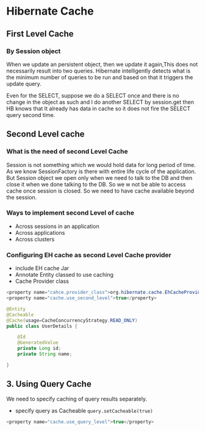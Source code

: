 # Hibernate Cache

## First Level Cache

### By Session object

When we update an persistent object, then we update it again,This does not necessarily 
result into two queries. Hibernate intelligently detects what is the minimum number
of queries to be run and based on that it triggers the update query.

Even for the SELECT, suppose we do a SELECT once and there is no change
in the object as such and I do another SELECT by session.get then HB knows that
It already has data in cache so it does not fire the SELECT query second time.

## Second Level cache

### What is the need of second Level Cache

Session is not something which we would hold data for long period of time.
As we know SessionFactory is there with entire life cycle of the application.
But Session object we open only when we need to talk to the DB and then close 
it when we done talking to the DB. So we w not be able to access cache once
session is closed.
So we need to have cache available beyond the session.

### Ways to implement second Level of cache

- Across sessions in an application
- Across applications
- Across clusters

### Configuring EH cache as second Level Cache provider

* include EH cache Jar
* Annotate Entity classed to use caching
* Cache Provider class

```java
<property name="cahce.provider_class">org.hibernate.cache.EhCacheProvider</property>
<property name="cache.use_second_level">true</property>

```

```java
@Entity
@Cacheable
@Cache(usage=CacheConcurrencyStrategy.READ_ONLY)
public class UserDetails {

    @Id
    @GeneratedValue
    private Long id;
    private String name;

}
```

## 3. Using Query Cache

We need to specify caching of query results separately.

* specify query as Cacheable `query.setCacheable(true)`

```java
<property name="cache.use_query_level">true</property>
```